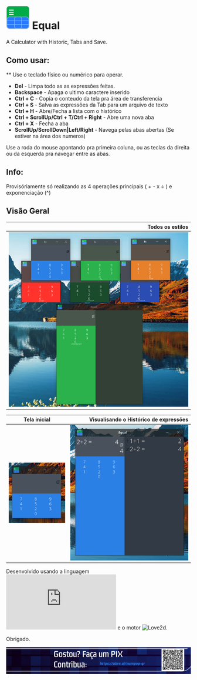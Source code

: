 # <img src="https://raw.githubusercontent.com/andryeltj/equal/main/res/equal512.png" width="64" height="64" /> Equal
A Calculator with Historic, Tabs and Save.

## Como usar:
 ** Use o teclado físico ou numérico para operar.
 - **Del**			-	Limpa todo as as expressões feitas.
 - **Backspace**		-	Apaga o ultimo caractere inserido
 - **Ctrl + C**		-	Copia o conteudo da tela pra área de transferencia
 - **Ctrl + S**		-	Salva as expressões da Tab para um arquivo de texto
 - **Ctrl + H**		-	Abre/Fecha a lista com o histórico
 - **Ctrl + ScrollUp/Ctrl + T/Ctrl + Right**	-	Abre uma nova aba
 - **Ctrl + X**					-	Fecha a aba
 - **ScrollUp/ScrollDown|Left/Right**		-	Navega pelas abas abertas (Se estiver na área dos numeros)

Use a roda do mouse apontando pra primeira coluna, ou as teclas da direita ou da esquerda pra navegar entre as abas.

## Info:
Provisóriamente só realizando as 4 operações principais ( + - x ÷ ) e exponenciação (^)

## Visão Geral
| Todos os estilos |
| -------------:|
| ![300x256](https://raw.githubusercontent.com/andryeltj/equal/main/shots/alltabs.png) |

| Tela inicial | Visualisando o Histórico de expressões |
| ------------- | -------------:|
| ![300x256](https://raw.githubusercontent.com/andryeltj/equal/main/shots/equal.png) | ![300x256](https://raw.githubusercontent.com/andryeltj/equal/main/shots/equalHistory.png) |



Desenvolvido usando a linguagem ![Lua](https://www.lua.org/docs.html) e o motor ![Love2d](https://love2d.org/).

Obrigado.



 [![Gostou? Contribua](https://raw.githubusercontent.com/andryeltj/NumPop/main/res/PIX-NumPop.png)](https://abre.ai/numpop-qr)
